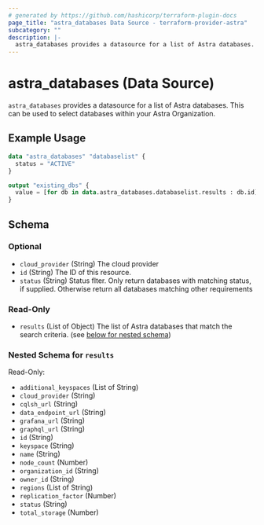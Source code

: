 ```yaml
---
# generated by https://github.com/hashicorp/terraform-plugin-docs
page_title: "astra_databases Data Source - terraform-provider-astra"
subcategory: ""
description: |-
  astra_databases provides a datasource for a list of Astra databases. This can be used to select databases within your Astra Organization.
---
```


# astra_databases (Data Source)

`astra_databases` provides a datasource for a list of Astra databases. This can be used to select databases within your Astra Organization.

## Example Usage

```terraform
data "astra_databases" "databaselist" {
  status = "ACTIVE"
}

output "existing_dbs" {
  value = [for db in data.astra_databases.databaselist.results : db.id]
}
```

<!-- schema generated by tfplugindocs -->
## Schema

### Optional

- `cloud_provider` (String) The cloud provider
- `id` (String) The ID of this resource.
- `status` (String) Status flter. Only return databases with matching status, if supplied. Otherwise return all databases matching other requirements

### Read-Only

- `results` (List of Object) The list of Astra databases that match the search criteria. (see [below for nested schema](#nestedatt--results))

<a id="nestedatt--results"></a>
### Nested Schema for `results`

Read-Only:

- `additional_keyspaces` (List of String)
- `cloud_provider` (String)
- `cqlsh_url` (String)
- `data_endpoint_url` (String)
- `grafana_url` (String)
- `graphql_url` (String)
- `id` (String)
- `keyspace` (String)
- `name` (String)
- `node_count` (Number)
- `organization_id` (String)
- `owner_id` (String)
- `regions` (List of String)
- `replication_factor` (Number)
- `status` (String)
- `total_storage` (Number)


